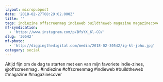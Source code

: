```yaml
---
layout: micropubpost
date: '2018-02-27T08:29:02.000Z'
title: ''
tags: indiezine offscreenmag indieweb buildtheweb magazine magazinecover
mf-syndication:
  - 'https://www.instagram.com/p/BfsYX_6l-CO/'
slug: '30542'
mf-photo:
  - 'http://diggingthedigital.com/media/2018-02-30542/ig-kl-jbhx.jpg'
category: social
---
```

Altijd fijn om de dag te starten met een van mijn favoriete indie-zines, @offscreenmag .
#indiezine #offscreenmag #indieweb #buildtheweb #magazine #magazinecover
